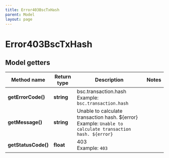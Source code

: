 ```yaml
---
title: Error403BscTxHash
parent: Model
layout: page
---
```


# Error403BscTxHash

## Model getters

Method name | Return type | Description | Notes
------------ | ------------- | ------------- | -------------
**getErrorCode()** | **string** | bsc.transaction.hash <br>Example: `bsc.transaction.hash` |
**getMessage()** | **string** | Unable to calculate transaction hash. ${error} <br>Example: `Unable to calculate transaction hash. ${error}` |
**getStatusCode()** | **float** | 403 <br>Example: `403` |

